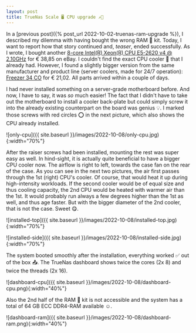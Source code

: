 ```yaml
---
layout: post
title: TrueNas Scale 🖥 CPU upgrade ↗️🚀
---
```


In a [previous post]({% post_url 2022-10-02-truenas-ram-upgrade %}), I described my dilemma with having bought the wrong RAM 🐏 kit.
Today, I want to report how that story continued and, _teaser_, ended successfully.
As I wrote, I bought another [8-core Intel(R) Xeon(R) CPU E5-2620 v4 @ 2.10GHz](https://ark.intel.com/content/www/de/de/ark/products/92986/intel-xeon-processor-e52620-v4-20m-cache-2-10-ghz.html) for € 38,85 on eBay.
I couldn't find the exact CPU cooler 🧊 that I already had.
However, I found a slightly bigger version from the same manufacturer and product line (server coolers, made for 24/7 operation): [Freezer 34 CO](https://www.arctic.de/freezer34co) for € 21,02.
All parts arrived within a couple of days.

I had never installed something on a server-grade motherboard before.
And now, I have to say, it was _so_ much easier!
The fact that I didn't have to take out the motherboard to install a cooler back-plate but could simply screw it into the already existing counterpart on the board was genius 💡.
I marked those screws with red circles ⭕️ in the next picture, which also shows the CPU already installed.

![only-cpu]({{ site.baseurl }}/images/2022-10-08/only-cpu.jpg){:width="70%"}

After the raiser screws had been installed, mounting the rest was super easy as well.
In hind-sight, it is actually quite beneficial to have a bigger CPU cooler now.
The airflow is right to left, towards the case fan on the rear of the case.
As you can see in the next two pictures, the air first passes through the 1st (right) CPU's cooler.
Of course, that would heat it up during high-intensity workloads.
If the second cooler would be of equal size and thus cooling capacity, the 2nd CPU would be heated with warmer air than the 1st.
It would probably run always a few degrees higher than the 1st as well, and thus age faster.
But with the bigger diameter of the 2nd cooler, that is not the case.
Sweet 😋.

![installed-top]({{ site.baseurl }}/images/2022-10-08/installed-top.jpg){:width="70%"}

![installed-side]({{ site.baseurl }}/images/2022-10-08/installed-side.jpg){:width="70%"}

The system booted smoothly after the installation, everything worked ✅ out of the box 📤.
The TrueNas dashboard shows twice the cores (2x 8) and twice the threads (2x 16).

![dashboard-cpu]({{ site.baseurl }}/images/2022-10-08/dashboard-cpu.png){:width="40%"}

Also the 2nd half of the RAM 🐏 kit is not accessible and the system has a total of 64 GB ECC DDR4-RAM available ☺️.

![dashboard-ram]({{ site.baseurl }}/images/2022-10-08/dashboard-ram.png){:width="40%"}
